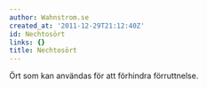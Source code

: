 ```yaml
---
author: Wahnstrom.se
created_at: '2011-12-29T21:12:40Z'
id: Nechtosört
links: {}
title: Nechtosört
---
```


Ört som kan användas för att förhindra förruttnelse.